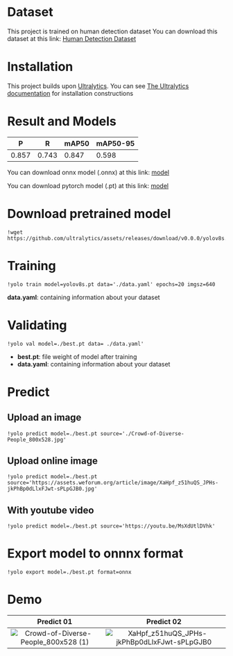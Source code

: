 # Dataset

This project is trained on human detection dataset
You can download this dataset at this link: [Human Detection Dataset](https://drive.google.com/u/0/uc?id=1--0QuKMwj31K-CSvD8oq5fceFweiFPuN&export=download)

# Installation

This project builds upon [Ultralytics](https://github.com/ultralytics/ultralytics). You can see [The Ultralytics documentation](https://docs.ultralytics.com/) for installation constructions


# Result and Models



| P | R | mAP50 | mAP50-95    |
| -------- | -------- | -------- | --- |
| 0.857     | 0.743     | 0.847     | 0.598    |

You can download onnx model (.onnx) at this link: [model](https://github.com/truong11062002/yolov8_for_human_detection/releases/download/weights_yolov8_human_detection/best.onnx)

You can download pytorch model (.pt) at this link: [model](https://github.com/truong11062002/yolov8_for_human_detection/releases/download/weights_yolov8_human_detection/best.pt)

# Download pretrained model
```
!wget https://github.com/ultralytics/assets/releases/download/v0.0.0/yolov8s.pt
```

# Training
```
!yolo train model=yolov8s.pt data='./data.yaml' epochs=20 imgsz=640
```
**data.yaml**: containing information about your dataset

# Validating
```
!yolo val model=./best.pt data= ./data.yaml'
```

* **best.pt**: file weight of model after training
* **data.yaml**: containing information about your dataset

# Predict

## Upload an image
```
!yolo predict model=./best.pt source='./Crowd-of-Diverse-People_800x528.jpg'
```
## Upload online image
```
!yolo predict model=./best.pt source='https://assets.weforum.org/article/image/XaHpf_z51huQS_JPHs-jkPhBp0dLlxFJwt-sPLpGJB0.jpg'
```
## With youtube video
```
!yolo predict model=./best.pt source='https://youtu.be/MsXdUtlDVhk'
```

# Export model to onnnx format
```
!yolo export model=./best.pt format=onnx
```

# Demo

Predict 01             |  Predict 02
:-------------------------:|:-------------------------:
![Crowd-of-Diverse-People_800x528 (1)](https://github.com/truong11062002/yolov8_for_human_detection/assets/74360292/5f42125a-d5f7-411c-bf7c-513c60090360)  |  ![XaHpf_z51huQS_JPHs-jkPhBp0dLlxFJwt-sPLpGJB0](https://github.com/truong11062002/yolov8_for_human_detection/assets/74360292/347db97f-5602-41d3-aecd-7bfecebbb19f)
